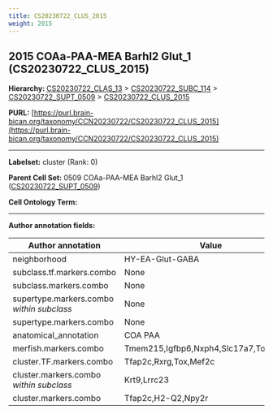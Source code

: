 ```yaml
---
title: CS20230722_CLUS_2015
weight: 2015
---
```

## 2015 COAa-PAA-MEA Barhl2 Glut_1 (CS20230722_CLUS_2015)
<b>Hierarchy: </b>
[CS20230722_CLAS_13](../CS20230722_CLAS_13) >
[CS20230722_SUBC_114](../CS20230722_SUBC_114) >
[CS20230722_SUPT_0509](../CS20230722_SUPT_0509) >
[CS20230722_CLUS_2015](../CS20230722_CLUS_2015)

**PURL:** [https://purl.brain-bican.org/taxonomy/CCN20230722/CS20230722_CLUS_2015](https://purl.brain-bican.org/taxonomy/CCN20230722/CS20230722_CLUS_2015)

---


**Labelset:** cluster (Rank: 0)

**Parent Cell Set:** 0509 COAa-PAA-MEA Barhl2 Glut_1 ([CS20230722_SUPT_0509](../CS20230722_SUPT_0509))



**Cell Ontology Term:** 

[MARKER GENES.]: #


---

[TRANSFERRED ANNOTATIONS.]: #


[AUTHOR ANNOTATION FIELDS.]: #


**Author annotation fields:**

| Author annotation | Value |
|-------------------|-------|
|neighborhood|HY-EA-Glut-GABA|
|subclass.tf.markers.combo|None|
|subclass.markers.combo|None|
|supertype.markers.combo _within subclass_|None|
|supertype.markers.combo|None|
|anatomical_annotation|COA PAA|
|merfish.markers.combo|Tmem215,Igfbp6,Nxph4,Slc17a7,Tox,Nxph1|
|cluster.TF.markers.combo|Tfap2c,Rxrg,Tox,Mef2c|
|cluster.markers.combo _within subclass_|Krt9,Lrrc23|
|cluster.markers.combo|Tfap2c,H2-Q2,Npy2r|
